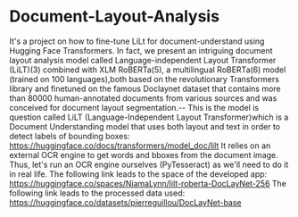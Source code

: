 # Document-Layout-Analysis
It's a project on how to fine-tune LiLt for document-understand using Hugging Face Transformers. 
In fact, we present an intriguing document layout analysis model  called Language-independent Layout Transformer (LiLT)(3) combined with XLM RoBERTa(5), a multilingual RoBERTa(6) model (trained on 100 languages),both based on the revolutionary Transformers library and finetuned on the famous Doclaynet dataset that contains more than 80000 human-annotated documents from various sources and was conceived for document layout segmentation.--
This is the model is question called LiLT (Language-Independent Layout Transformer)which is a Document Understanding model that uses both layout and text in order to detect labels of bounding boxes: https://huggingface.co/docs/transformers/model_doc/lilt
It relies on an external OCR engine to get words and bboxes from the document image. Thus, let's run an OCR engine ourselves (PyTesseract) as we'll need to do it in real life.
The following link leads to the space of the developed app: https://huggingface.co/spaces/NiamaLynn/lilt-roberta-DocLayNet-256
The following link leads to the processed data used: https://huggingface.co/datasets/pierreguillou/DocLayNet-base

